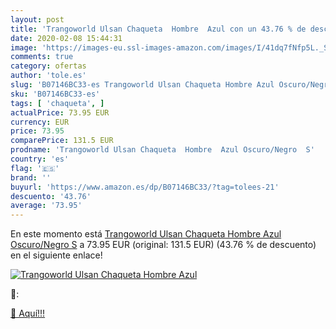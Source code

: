 ```yaml
---
layout: post
title: 'Trangoworld Ulsan Chaqueta  Hombre  Azul con un 43.76 % de descuento'
date: 2020-02-08 15:44:31
image: 'https://images-eu.ssl-images-amazon.com/images/I/41dq7fNfp5L._SL400_.jpg'
comments: true
category: ofertas
author: 'tole.es'
slug: 'B07146BC33-es Trangoworld Ulsan Chaqueta Hombre Azul Oscuro/Negro S'
sku: 'B07146BC33-es'
tags: [ 'chaqueta', ]
actualPrice: 73.95 EUR
currency: EUR
price: 73.95
comparePrice: 131.5 EUR
prodname: 'Trangoworld Ulsan Chaqueta  Hombre  Azul Oscuro/Negro  S'
country: 'es'
flag: '🇪🇸'
brand: ''
buyurl: 'https://www.amazon.es/dp/B07146BC33/?tag=tolees-21'
descuento: '43.76'
average: '73.95'
---
```


En este momento está [Trangoworld Ulsan Chaqueta  Hombre  Azul Oscuro/Negro  S](https://www.amazon.es/dp/B07146BC33/?tag=tolees-21) a 73.95 EUR (original: 131.5 EUR) (43.76 %  de descuento) en el siguiente enlace!

[![Trangoworld Ulsan Chaqueta  Hombre  Azul](https://images-eu.ssl-images-amazon.com/images/I/41dq7fNfp5L._SL400_.jpg)](https://www.amazon.es/dp/B07146BC33/?tag=tolees-21)

🔎:


[🛒 Aquí!!!](https://www.amazon.es/dp/B07146BC33/?tag=tolees-21)

